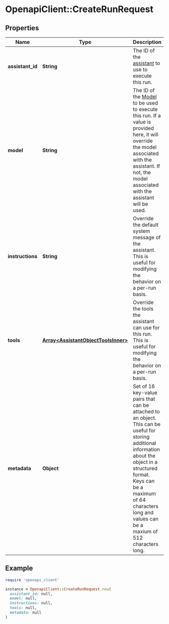 # OpenapiClient::CreateRunRequest

## Properties

| Name | Type | Description | Notes |
| ---- | ---- | ----------- | ----- |
| **assistant_id** | **String** | The ID of the [assistant](/docs/api-reference/assistants) to use to execute this run. |  |
| **model** | **String** | The ID of the [Model](/docs/api-reference/models) to be used to execute this run. If a value is provided here, it will override the model associated with the assistant. If not, the model associated with the assistant will be used. | [optional] |
| **instructions** | **String** | Override the default system message of the assistant. This is useful for modifying the behavior on a per-run basis. | [optional] |
| **tools** | [**Array&lt;AssistantObjectToolsInner&gt;**](AssistantObjectToolsInner.md) | Override the tools the assistant can use for this run. This is useful for modifying the behavior on a per-run basis. | [optional] |
| **metadata** | **Object** | Set of 16 key-value pairs that can be attached to an object. This can be useful for storing additional information about the object in a structured format. Keys can be a maximum of 64 characters long and values can be a maxium of 512 characters long.  | [optional] |

## Example

```ruby
require 'openapi_client'

instance = OpenapiClient::CreateRunRequest.new(
  assistant_id: null,
  model: null,
  instructions: null,
  tools: null,
  metadata: null
)
```

